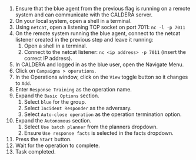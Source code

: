 1. Ensure that the blue agent from the previous flag is running on a remote system
   and can communicate with the CALDERA server.
1. On your local system, open a shell in a terminal.
1. Using `netcat`, open a listening TCP socket on port 7011: `nc -l -p 7011`
1. On the remote system running the blue agent, connect to the netcat listener created in the previous step
   and leave it running:
    1. Open a shell in a terminal.
    1. Connect to the netcat listener: `nc <ip address> -p 7011` (insert the correct IP address).
1. In CALDERA and logged in as the blue user, open the Navigate Menu.
1. Click on `Campaigns > operations`.
1. In the Operations window, click on the `View` toggle button so it changes to `Add`.
1. Enter `Response Training` as the operation name.
1. Expand the `Basic Options` section.
   1. Select `blue` for the group.
   1. Select `Incident Responder` as the adversary.
   1. Select `Auto-close operation` as the operation termination option.
1. Expand the `Autonomous` section.
   1. Select `Use batch planner` from the planners dropdown.
   1. Ensure `Use response facts` is selected in the facts dropdown.
1. Press the `Start` button.
1. Wait for the operation to complete.
1. Task completed.